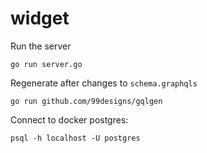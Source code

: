# widget

Run the server

```
go run server.go
```

Regenerate after changes to `schema.graphqls`

```
go run github.com/99designs/gqlgen
```

Connect to docker postgres:

```
psql -h localhost -U postgres
```
